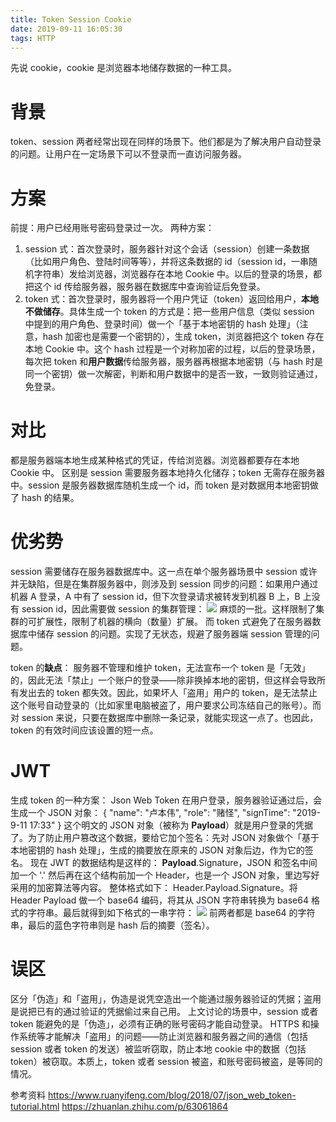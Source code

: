 ```yaml
---
title: Token Session Cookie
date: 2019-09-11 16:05:30
tags: HTTP
---
```


先说 cookie，cookie 是浏览器本地储存数据的一种工具。

# 背景

token、session 两者经常出现在同样的场景下。他们都是为了解决用户自动登录的问题。让用户在一定场景下可以不登录而一直访问服务器。

# 方案

前提：用户已经用账号密码登录过一次。
两种方案：

1. session 式：首次登录时，服务器针对这个会话（session）创建一条数据（比如用户角色、登陆时间等等），并将这条数据的 id（session id，一串随机字符串）发给浏览器，浏览器存在本地 Cookie 中。以后的登录的场景，都把这个 id 传给服务器，服务器在数据库中查询验证后免登录。
2. token 式：首次登录时，服务器将一个用户凭证（token）返回给用户，**本地不做储存**。具体生成一个 token 的方式是：把一些用户信息（类似 session 中提到的用户角色、登录时间）做一个「基于本地密钥的 hash 处理」（注意，hash 加密也是需要一个密钥的），生成 token，浏览器把这个 token 存在本地 Cookie 中。这个 hash 过程是一个对称加密的过程，以后的登录场景，每次把 token 和**用户数据**传给服务器，服务器再根据本地密钥（与 hash 时是同一个密钥）做一次解密，判断和用户数据中的是否一致，一致则验证通过，免登录。

# 对比

都是服务器端本地生成某种格式的凭证，传给浏览器。浏览器都要存在本地 Cookie 中。
区别是 session 需要服务器本地持久化储存；token 无需存在服务器中。session 是服务器数据库随机生成一个 id，而 token 是对数据用本地密钥做了 hash 的结果。

# 优劣势

session 需要储存在服务器数据库中。这一点在单个服务器场景中 session 或许并无缺陷，但是在集群服务器中，则涉及到 session 同步的问题：如果用户通过机器 A 登录，A 中有了 session id，但下次登录请求被转发到机器 B 上，B 上没有 session id，因此需要做 session 的集群管理：
![](/blog/images/Token-Session-Cookie1.jpg)
麻烦的一批。这样限制了集群的可扩展性，限制了机器的横向（数量）扩展。
而 token 式避免了在服务器数据库中储存 session 的问题。实现了无状态，规避了服务器端 session 管理的问题。

token 的**缺点**： 服务器不管理和维护 token，无法宣布一个 token 是「无效」的，因此无法「禁止」一个账户的登录——除非换掉本地的密钥，但这样会导致所有发出去的 token 都失效。因此，如果坏人「盗用」用户的 token，是无法禁止这个账号自动登录的（比如家里电脑被盗了，用户要求公司冻结自己的账号）。而对 session 来说，只要在数据库中删除一条记录，就能实现这一点了。也因此，token 的有效时间应该设置的短一点。

# JWT

生成 token 的一种方案： Json Web Token
在用户登录，服务器验证通过后，会生成一个 JSON 对象：
{
"name": "卢本伟",
"role": "赌怪",
"signTime": "2019-9-11 17:33"
}
这个明文的 JSON 对象（被称为 **Payload**）就是用户登录的凭据了。为了防止用户篡改这个数据，要给它加个签名：先对 JSON 对象做个「基于本地密钥的 hash 处理」，生成的摘要放在原来的 JSON 对象后边，作为它的签名。
现在 JWT 的数据结构是这样的：
**Payload**.Signature，JSON 和签名中间加一个 '.'
然后再在这个结构前加一个 Header，也是一个 JSON 对象，里边写好采用的加密算法等内容。
整体格式如下：
Header.Payload.Signature。将 Header Payload 做一个 base64 编码，将其从 JSON 字符串转换为 base64 格式的字符串。最后就得到如下格式的一串字符：
![](/blog/images/Token-Session-Cookie2.jpg)
前两者都是 base64 的字符串，最后的蓝色字符串则是 hash 后的摘要（签名）。

# 误区

区分「伪造」和「盗用」，伪造是说凭空造出一个能通过服务器验证的凭据；盗用是说把已有的通过验证的凭据偷过来自己用。
上文讨论的场景中，session 或者 token 能避免的是「伪造」，必须有正确的账号密码才能自动登录。
HTTPS 和操作系统等才能解决「盗用」的问题——防止浏览器和服务器之间的通信（包括 session 或者 token 的发送）被监听窃取，防止本地 cookie 中的数据（包括 token）被窃取。本质上，token 或者 session 被盗，和账号密码被盗，是等同的情况。

参考资料
https://www.ruanyifeng.com/blog/2018/07/json_web_token-tutorial.html
https://zhuanlan.zhihu.com/p/63061864
